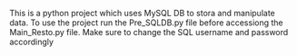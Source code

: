 This is a python project which uses MySQL DB to stora and manipulate data.
To use the project run the Pre_SQLDB.py file before accessiong the Main_Resto.py file.
Make sure to change the SQL username and password accordingly 
